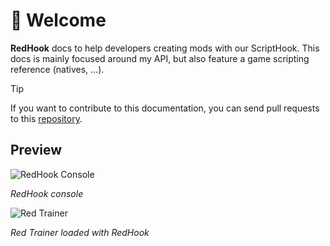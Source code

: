 # 👋 Welcome

**RedHook** docs to help developers creating mods with our ScriptHook. This docs is mainly focused around my API, but also feature a game scripting reference (natives, ...).

> [!TIP]
> If you want to contribute to this documentation, you can send pull requests to this [repository](https://github.com/Red-Mods/RedHook-Docs/).

## Preview

![RedHook Console](https://raw.githubusercontent.com/Red-Mods/RedHook-Docs/main/assets/red_hook_console.png)

*RedHook console*

![Red Trainer](https://raw.githubusercontent.com/Red-Mods/RedHook-Docs/main/assets/red_trainer.png)

*Red Trainer loaded with RedHook*
